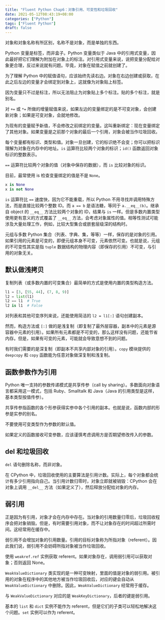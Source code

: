 ```yaml
---
title: "Fluent Python Chap6：对象引用、可变性和垃圾回收"
date: 2021-05-12T08:43:19+08:00
categories: ["Python"]
tags: ["Fluent Python"]
draft: false
---
```


对象和对象名称有所区别，名称不是对象，而是单独的东西。

Python 变量是标签，而非盒子。Python 变量类似于 Java 中的引用式变量，因此最好把它们理解为附加在对象上的标注。对引用式变量来说，说把变量分配给对象更合理，反过来说就有问题。毕竟，对象在赋值之前就创建了。

<!--more-->

为了理解 Python 中的赋值语句，应该始终先读右边。对象在右边创建或获取，在此之后左边的变量才会绑定到对象上，这就像为对象贴上标签。

因为变量只不过是标注，所以无法阻止为对象贴上多个标注。贴的多个标注，就是别名。

对 `+=` 或 `*=` 所做的增量赋值来说，如果左边的变量绑定的是不可变对象，会创建新对象；如果是可变对象，会就地修改。

为现有的变量赋予新值，不会修改之前绑定的变量。这叫重新绑定：现在变量绑定了其他对象。如果变量是之前那个对象的最后一个引用，对象会被当作垃圾回收。

每个变量都有标识、类型和值。对象一旦创建，它的标识绝不会变；你可以把标识理解为对象在内存中的地址。`is` 运算符比较两个对象的标识；`id()` 函数返回对象标识的整数表示。

`==` 运算符比较两个对象的值（对象中保存的数据），而 `is` 比较对象的标识。

目前，最常使用 is 检查变量绑定的值是不是 `None`。

```python
x is None
x is not None
```

`is` 运算符比 `==` 速度快，因为它不能重载，所以 Python 不用寻找并调用特殊方法，而是直接比较两个整数 ID。而 `a == b` 是语法糖，等同于 `a.__eq__(b)`。继承自 object 的 `__eq__` 方法比较两个对象的 ID，结果与 `is` 一样。但是多数内置类型使用更有意义的方式覆盖了 `__eq__` 方法，会考虑对象属性的值。相等性测试可能涉及大量处理工作，例如，比较大型集合或嵌套层级深的结构时。

元组与多数 Python 集合（列表、字典、集，等等）一样，保存的是对象的引用。如果引用的元素是可变的，即便元组本身不可变，元素依然可变。也就是说，元组的不可变性其实是指 `tuple` 数据结构的物理内容（即保存的引用）不可变，与引用的对象无关。

## 默认做浅拷贝

复制列表（或多数内置的可变集合）最简单的方式是使用内置的类型构造方法。

```python
l1 = [3, [55, 44], (7, 8, 9)]
l2 = list(l1)
l2 == l1  # True
l2 is l1  # False
```

对列表和其他可变序列来说，还能使用简洁的 `l2 = l1[:]` 语句创建副本。

然而，构造方法或 `[:]` 做的是浅复制（即复制了最外层容器，副本中的元素是源容器中元素的引用）。如果所有元素都是不可变的，那么这样没有问题，还能节省内存。但是，如果有可变的元素，可能就会导致意想不到的问题。

有时我们需要的是深复制（即副本不共享内部对象的引用）。`copy` 模块提供的 `deepcopy` 和 `copy` 函数能为任意对象做深复制和浅复制。

## 函数参数作为引用

Python 唯一支持的参数传递模式是共享传参（call by sharing）。多数面向对象语言都采用这一模式，包括 Ruby、Smalltalk 和 Java（Java 的引用类型是这样，基本类型按值传参）。

共享传参指函数的各个形参获得实参中各个引用的副本。也就是说，函数内部的形参是实参的别名。

不要使用可变类型作为参数的默认值。

如果定义的函数接收可变参数，应该谨慎考虑调用方是否期望修改传入的参数。

## del 和垃圾回收

`del` 语句删除名称，而非对象。

在 CPython 中，垃圾回收使用的主要算法是引用计数。实际上，每个对象都会统计有多少引用指向自己。当引用计数归零时，对象立即就被销毁：CPython 会在对象上调用 `__del__` 方法（如果定义了），然后释放分配给对象的内存。

## 弱引用

正是因为有引用，对象才会在内存中存在。当对象的引用数量归零后，垃圾回收程序会把对象销毁。但是，有时需要引用对象，而不让对象存在的时间超过所需时间。这经常用在缓存中。

弱引用不会增加对象的引用数量。引用的目标对象称为所指对象（referent）。因此我们说，弱引用不会妨碍所指对象被当作垃圾回收。

使用 `weakref.ref` 实例获取 referent。如果对象存在，调用弱引用可以获取对象；否则返回 None。

`WeakValueDictionary` 类实现的是一种可变映射，里面的值是对象的弱引用。被引用的对象在程序中的其他地方被当作垃圾回收后，对应的键会自动从 `WeakValueDictionary` 中删除。因此，`WeakValueDictionary` 经常用于缓存。

与 `WeakValueDictionary` 对应的是 `WeakKeyDictionary`，后者的键是弱引用。

基本的 `list` 和 `dict` 实例不能作为 referent，但是它们的子类可以轻松地解决这个问题。`set` 实例可以作为 referent。